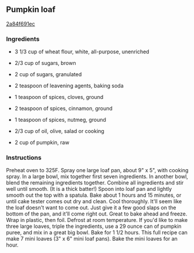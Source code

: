 ## Pumpkin loaf

[2a84f691ec](https://cookpad.com/us/recipes/340232-pumpkin-loaf)

### Ingredients

 - 3 1/3 cup of wheat flour, white, all-purpose, unenriched

 - 2/3 cup of sugars, brown

 - 2 cup of sugars, granulated

 - 2 teaspoon of leavening agents, baking soda

 - 1 teaspoon of spices, cloves, ground

 - 2 teaspoon of spices, cinnamon, ground

 - 1 teaspoon of spices, nutmeg, ground

 - 2/3 cup of oil, olive, salad or cooking

 - 2 cup of pumpkin, raw

### Instructions

Preheat oven to 325F. Spray one large loaf pan, about 9" x 5", with cooking spray. In a large bowl, mix together first seven ingredients. In another bowl, blend the remaining ingredients together. Combine all ingredients and stir well until smooth. (It is a thick batter!) Spoon into loaf pan and lightly smooth out the top with a spatula. Bake about 1 hours and 15 minutes, or until cake tester comes out dry and clean. Cool thoroughly. It'll seem like the loaf doesn't want to come out. Just give it a few good slaps on the bottom of the pan, and it'll come right out. Great to bake ahead and freeze. Wrap in plastic, then foil. Defrost at room temperature. If you'd like to make three large loaves, triple the ingredients, use a 29 ounce can of pumpkin puree, and mix in a great big bowl. Bake for 1 1/2 hours. This full recipe can make 7 mini loaves (3" x 6" mini loaf pans). Bake the mini loaves for an hour.